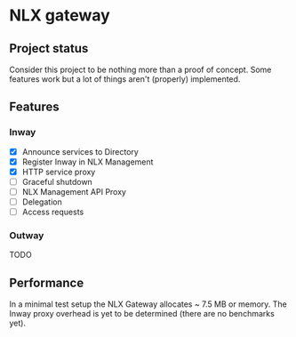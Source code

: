 # NLX gateway

## Project status

Consider this project to be nothing more than a proof of concept.
Some features work but a lot of things aren't (properly) implemented.

## Features

### Inway

- [x] Announce services to Directory
- [x] Register Inway in NLX Management
- [x] HTTP service proxy
- [ ] Graceful shutdown
- [ ] NLX Management API Proxy
- [ ] Delegation
- [ ] Access requests

### Outway

TODO

## Performance

In a minimal test setup the NLX Gateway allocates ~ 7.5 MB or memory.
The Inway proxy overhead is yet to be determined (there are no benchmarks yet).
